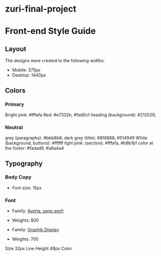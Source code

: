 # zuri-final-project

# Front-end Style Guide

## Layout

The designs were created to the following widths:

- Mobile: 375px
- Desktop: 1440px

## Colors

### Primary

Bright pink: #fffafa
Red: #e7332b, #fad0cf
heading (background): #212529;

### Neutral

grey (paragraphs): #bbb8b8;
dark grey (title): #8f8888; #514949
White (background, buttons): #ffffff
light pink: (section): #fffafa, #b8b1b1
color at the footer: #fadad9, #a8a4a4

## Typography

### Body Copy

- Font size: 15px

### Font

- Family: [Averta, sans-serif;](https://www.cdnfonts.com/averta-standard.font)
- Weights: 800

- Family: [Graphik Display](https://www.cdnfonts.com/graphik.font)
- Weights: 700

Size
32px
Line Height
48px
Color
